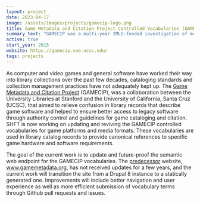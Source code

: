 ```yaml
---
layout: project
date: 2023-04-17
image: /assets/images/projects/gamecip-logo.png
title: Game Metadata and Citation Project Controlled Vocabularies (GAMECIP)
summary_text: "GAMECIP was a multi-year IMLS-funded investigation of metadata needs and citation practices surrounding computer games in instititutional collections."
active: true
start_year: 2015
website: https://gamecip.soe.ucsc.edu/
tags: projects
---
```


As computer and video games and general software have worked their way into library collections over the past few decades, cataloging standards and collection management practices have not adequately kept up. The [Game Metadata and Citation Project] (GAMECIP), was a collaboration between the University Libraries at Stanford and the University of California, Santa Cruz (UCSC), that aimed to relieve confusion in library records that describe game software and helped to ensure better access to legacy software through authority control and guidelines for game cataloging and citation. SHFT is now working on updating and reviving the GAMECIP controlled vocabularies for game platforms and media formats. These vocabularies are used in library catalog records to provide canonical references to specific game hardware and software requirements. 

The goal of the current work is to update and future-proof the semantic web endpoint for the GAMECIP vocabularies. The [predecessor] website, www.gamemetadata.org, has not received updates for a few years, and the current work will transition the site from a Drupal 8 instance to a statically generated one. Improvements will include better navigation and user experience as well as more efficient submission of vocabulary terms through Github pull requests and issues. 

[game metadata and citation project]: https://gamecip.soe.ucsc.edu/
[predecessor]: http://www.gamemetadata.org/
